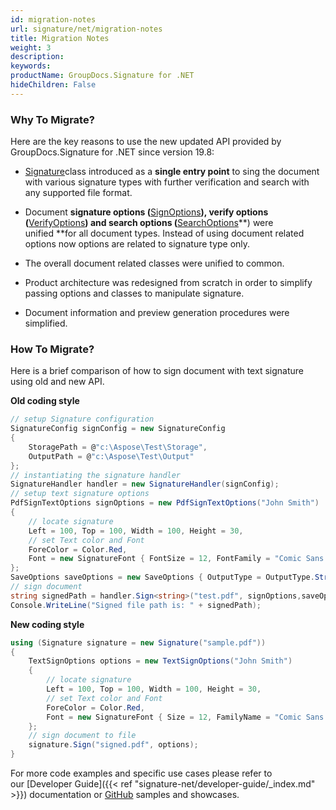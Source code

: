 ```yaml
---
id: migration-notes
url: signature/net/migration-notes
title: Migration Notes
weight: 3
description: 
keywords: 
productName: GroupDocs.Signature for .NET
hideChildren: False
---
```

### Why To Migrate?

  
Here are the key reasons to use the new updated API provided by GroupDocs.Signature for .NET since version 19.8:

*   [Signature](https://apireference.groupdocs.com/net/signature/groupdocs.signature/signature)class introduced as a **single entry point** to sing the document with various signature types with further verification and search with any supported file format.   
    
*   Document **signature options (**[SignOptions](https://apireference.groupdocs.com/net/signature/groupdocs.signature.options/signoptions)**), verify options (**[VerifyOptions](https://apireference.groupdocs.com/net/signature/groupdocs.signature.options/verifyoptions)**) and search options (**[SearchOptions](https://apireference.groupdocs.com/net/signature/groupdocs.signature.options/searchoptions)**) were unified **for all document types. Instead of using document related options now options are related to signature type only.
*   The overall document related classes were unified to common.  
    
*   Product architecture was redesigned from scratch in order to simplify passing options and classes to manipulate signature.
    
*   Document information and preview generation procedures were simplified.
    

### How To Migrate?

Here is a brief comparison of how to sign document with text signature using old and new API.  

**Old coding style**

```csharp
// setup Signature configuration
SignatureConfig signConfig = new SignatureConfig
{
    StoragePath = @"c:\Aspose\Test\Storage",
    OutputPath = @"c:\Aspose\Test\Output"
};
// instantiating the signature handler
SignatureHandler handler = new SignatureHandler(signConfig);
// setup text signature options
PdfSignTextOptions signOptions = new PdfSignTextOptions("John Smith")
{
    // locate signature
    Left = 100, Top = 100, Width = 100, Height = 30,
    // set Text color and Font
    ForeColor = Color.Red,
    Font = new SignatureFont { FontSize = 12, FontFamily = "Comic Sans MS" }
};
SaveOptions saveOptions = new SaveOptions { OutputType = OutputType.String, OutputFileName = "signed.pdf" };
// sign document
string signedPath = handler.Sign<string>("test.pdf", signOptions,saveOptions);
Console.WriteLine("Signed file path is: " + signedPath);
```

**New coding style**

```csharp
using (Signature signature = new Signature("sample.pdf"))
{
    TextSignOptions options = new TextSignOptions("John Smith")
    {
        // locate signature
        Left = 100, Top = 100, Width = 100, Height = 30,
        // set Text color and Font
        ForeColor = Color.Red,
        Font = new SignatureFont { Size = 12, FamilyName = "Comic Sans MS" }
    };
    // sign document to file
    signature.Sign("signed.pdf", options);
}
```

For more code examples and specific use cases please refer to our [Developer Guide]({{< ref "signature-net/developer-guide/_index.md" >}}) documentation or [GitHub](https://github.com/groupdocs-signature/GroupDocs.Signature-for-.NET/) samples and showcases.
